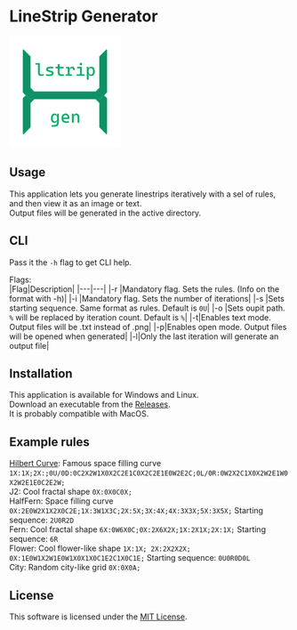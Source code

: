 # LineStrip Generator
<img src="res/icon.png" width="200"/>

## Usage
This application lets you generate linestrips iteratively with a sel of rules, and then view it as an image or text.  
Output files will be generated in the active directory.  

## CLI
Pass it the `-h` flag to get CLI help.  

Flags:  
|Flag|Description|
|---|---|
|-r <rules>|Mandatory flag. Sets the rules. (Info on the format with -h)|
|-i <number>|Mandatory flag. Sets the number of iterations|
|-s <strip>|Sets starting sequence. Same format as rules. Default is `0U`|
|-o <path>|Sets oupit path. `%` will be replaced by iteration count. Default is `%`|
|-t|Enables text mode. Output files will be .txt instead of .png|
|-p|Enables open mode. Output files will be opened when generated|
|-l|Only the last iteration will generate an output file|

## Installation
This application is available for Windows and Linux.  
Download an executable from the [Releases](https://github.com/siljamdev/lstripgen/releases/latest).  
It is probably compatible with MacOS.  

## Example rules
[Hilbert Curve](https://en.wikipedia.org/wiki/Hilbert_curve): Famous space filling curve `1X:1X;2X:;0U/0D:0C2X2W1X0X2C2E1C0X2C2E1E0W2E2C;0L/0R:0W2X2C1X0X2W2E1W0X2W2E1E0C2E2W;`  
J2: Cool fractal shape `0X:0X0C0X;`  
HalfFern: Space filling curve `0X:2E0W2X1X2X0C2E;1X:3W1X3C;2X:5X;3X:4X;4X:3X3X;5X:3X5X;` Starting sequence: `2U0R2D`  
Fern: Cool fractal shape `6X:0W6X0C;0X:2X6X2X;1X:2X1X;2X:1X;` Starting sequence: `6R`  
Flower: Cool flower-like shape `1X:1X; 2X:2X2X2X; 0X:1E0W1X2W1E0W1X0X1X0C1E2C1X0C1E;` Starting sequence: `0U0R0D0L`  
City: Random city-like grid `0X:0X0A;`  

## License
This software is licensed under the [MIT License](https://github.com/siljamdev/lstripgen/blob/main/LICENSE).